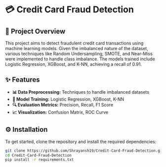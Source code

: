 # 💳 Credit Card Fraud Detection

## 📝 Project Overview

This project aims to detect fraudulent credit card transactions using machine learning models. Given the imbalanced nature of the dataset, various techniques like Random Undersampling, SMOTE, and Near-Miss were implemented to handle class imbalance. The models trained include Logistic Regression, XGBoost, and K-NN, achieving a recall of 0.91.

## ✨ Features

- **📊 Data Preprocessing:** Techniques to handle imbalanced datasets
- **🧠 Model Training:** Logistic Regression, XGBoost, K-NN
- **🔍 Evaluation Metrics:** Precision, Recall, F1 Score
- **📈 Visualization:** Confusion Matrix, ROC Curve

## ⚙️ Installation

To get started, clone the repository and install the required dependencies:

```bash
git clone https://github.com/Shrayansh19/Credit-Card-Fraud-Detection.git
cd Credit-Card-Fraud-Detection
pip install -r requirements.txt
